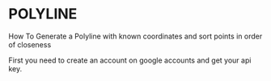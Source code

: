 # POLYLINE
How To Generate a Polyline with known coordinates and sort points in order of closeness

First you need to create an account on google accounts and get your api key.
